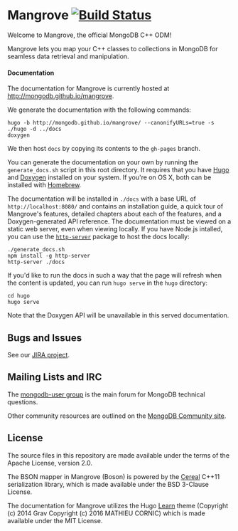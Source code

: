 # Mangrove [![Build Status](https://travis-ci.org/mongodb/mangrove.svg?branch=master)](https://travis-ci.org/mongodb/mangrove)

Welcome to Mangrove, the official MongoDB C++ ODM!

Mangrove lets you map your C++ classes to collections in MongoDB for seamless data retrieval and manipulation.

#### Documentation

The documentation for Mangrove is currently hosted at <http://mongodb.github.io/mangrove>.

We generate the documentation with the following commands:

```
hugo -b http://mongodb.github.io/mangrove/ --canonifyURLs=true -s ./hugo -d ../docs
doxygen
```

We then host `docs` by copying its contents to the `gh-pages` branch.

You can generate the documentation on your own by running the `generate_docs.sh` script in this root directory. It requires that you have [Hugo](https://gohugo.io/) and [Doxygen](http://www.stack.nl/~dimitri/doxygen/) installed on your system. If you're on OS X, both can be installed with [Homebrew](http://brew.sh/).

The documentation will be installed in `./docs` with a base URL of `http://localhost:8080/` and contains an installation guide, a quick tour of Mangrove's features, detailed chapters about each of the features, and a Doxygen-generated API reference. The documentation must be viewed on a static web server, even when viewing locally. If you have Node.js intalled, you can use the [`http-server`](https://www.npmjs.com/package/http-server) package to host the docs locally:

```
./generate_docs.sh
npm install -g http-server
http-server ./docs
```

If you'd like to run the docs in such a way that the page will refresh when the content is updated, you can run `hugo serve` in the `hugo` directory:

```
cd hugo
hugo serve
```

Note that the Doxygen API will be unavailable in this served documentation.

## Bugs and Issues

See our [JIRA project](http://jira.mongodb.org/browse/CXXODM).

## Mailing Lists and IRC

The [mongodb-user group](https://groups.google.com/forum/#!forum/mongodb-user) is the main forum for MongoDB technical questions.

Other community resources are outlined on the [MongoDB Community site](http://dochub.mongodb.org/core/community).

## License

The source files in this repository are made available under the terms of the Apache License, version 2.0.

The BSON mapper in Mangrove (Boson) is powered by the [Cereal](http://uscilab.github.io/cereal/) C++11 serialization library, which is made available under the BSD 3-Clause License.

The documentation for Mangrove utilizes the Hugo [Learn](https://github.com/matcornic/hugo-theme-learn) theme (Copyright (c) 2014 Grav Copyright (c) 2016 MATHIEU CORNIC) which is made available under the MIT License.


